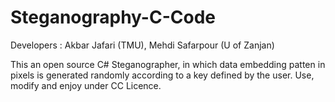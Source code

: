 # Steganography-C-Code
Developers : Akbar Jafari (TMU), Mehdi Safarpour (U of Zanjan)

This an open source C# Steganographer, in which data embedding patten in pixels is generated randomly according to a key defined by the user. 
Use, modify and enjoy under CC Licence.
